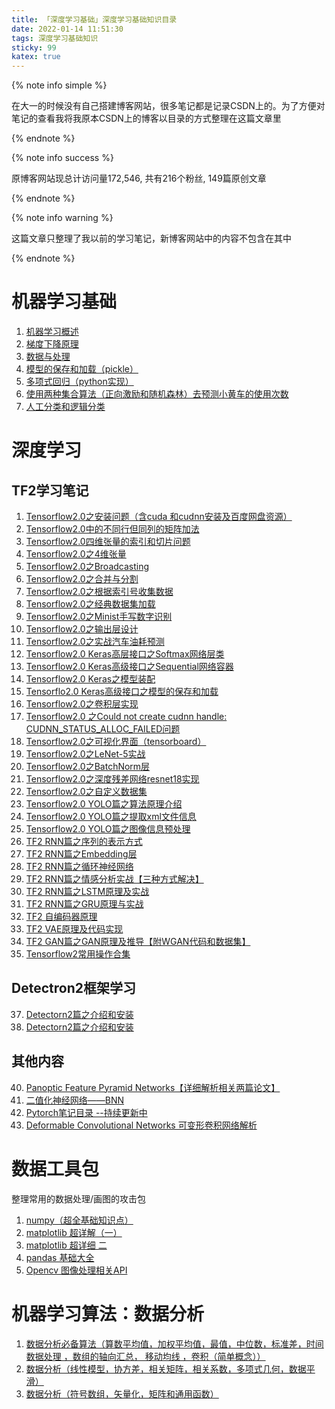 ```yaml
---
title: 「深度学习基础」深度学习基础知识目录
date: 2022-01-14 11:51:30
tags: 深度学习基础知识
sticky: 99
katex: true
---
```


{% note info simple %}

在大一的时候没有自己搭建博客网站，很多笔记都是记录CSDN上的。为了方便对笔记的查看我将我原本CSDN上的博客以目录的方式整理在这篇文章里

{% endnote %}

{% note info success %}

原博客网站现总计访问量172,546, 共有216个粉丝, 149篇原创文章

{% endnote %}

{% note info warning %}

这篇文章只整理了我以前的学习笔记，新博客网站中的内容不包含在其中

{% endnote %}

# 机器学习基础

1. [机器学习概述](https://blog.csdn.net/python_LC_nohtyp/article/details/103367167)
2. [梯度下降原理](https://blog.csdn.net/python_LC_nohtyp/article/details/103414051 )
3. [数据与处理](https://blog.csdn.net/python_LC_nohtyp/article/details/103367288 )
4. [模型的保存和加载（pickle）](https://blog.csdn.net/python_LC_nohtyp/article/details/103426125 )
5. [多项式回归（python实现）](https://blog.csdn.net/python_LC_nohtyp/article/details/103432454 )
6. [使用两种集合算法（正向激励和随机森林）去预测小黄车的使用次数](https://blog.csdn.net/python_LC_nohtyp/article/details/103465779 )
7. [人工分类和逻辑分类](https://blog.csdn.net/python_LC_nohtyp/article/details/103509833 )

# 深度学习

## TF2学习笔记

1. [Tensorflow2.0之安装问题（含cuda 和cudnn安装及百度网盘资源）](https://blog.csdn.net/python_LC_nohtyp/article/details/104078594 )
2. [Tensorflow2.0中的不同行但同列的矩阵加法](https://blog.csdn.net/python_LC_nohtyp/article/details/104078745 )
3. [Tensorflow2.0四维张量的索引和切片问题](https://blog.csdn.net/python_LC_nohtyp/article/details/104078810 )
4. [Tensorflow2.0之4维张量](https://blog.csdn.net/python_LC_nohtyp/article/details/104097182 )
5. [Tensorflow2.0之Broadcasting](https://blog.csdn.net/python_LC_nohtyp/article/details/104097417 )
6. [Tensorflow2.0之合并与分割](https://blog.csdn.net/python_LC_nohtyp/article/details/104097715 )
7. [Tensorflow2.0之根据索引号收集数据](https://blog.csdn.net/python_LC_nohtyp/article/details/104100151 )
8. [Tensorflow2.0之经典数据集加载](https://blog.csdn.net/python_LC_nohtyp/article/details/104106498 )
9. [Tensorflow2.0之Minist手写数字识别](https://blog.csdn.net/python_LC_nohtyp/article/details/104107648 )
10. [Tensorflow2.0之输出层设计](https://blog.csdn.net/python_LC_nohtyp/article/details/104115710 )
11. [Tensorflow2.0之实战汽车油耗预测](https://blog.csdn.net/python_LC_nohtyp/article/details/104123126 )
12. [Tensorflow2.0 Keras高层接口之Softmax网络层类](https://blog.csdn.net/python_LC_nohtyp/article/details/104272797 )
13. [Tensorflow2.0 Keras高级接口之Sequential网络容器](https://blog.csdn.net/python_LC_nohtyp/article/details/104272802 )
14. [Tensorflow2.0 Keras之模型装配](https://blog.csdn.net/python_LC_nohtyp/article/details/104272862 )
15. [Tensorflo2.0 Keras高级接口之模型的保存和加载](https://blog.csdn.net/python_LC_nohtyp/article/details/104272870 )
16. [Tensorflow2.0之卷积层实现](https://blog.csdn.net/python_LC_nohtyp/article/details/104318214 )
17. [Tensorflow2.0 之Could not create cudnn handle: CUDNN_STATUS_ALLOC_FAILED问题](https://blog.csdn.net/python_LC_nohtyp/article/details/104364071 )
18. [Tensorflow2.0之可视化界面（tensorboard）](https://blog.csdn.net/python_LC_nohtyp/article/details/104364592 )
19. [Tensorflow2.0之LeNet-5实战](https://blog.csdn.net/python_LC_nohtyp/article/details/104347350 )
20. [Tensorflow2.0之BatchNorm层](https://blog.csdn.net/python_LC_nohtyp/article/details/104449363 )
21. [Tensorflow2.0之深度残差网络resnet18实现](https://blog.csdn.net/python_LC_nohtyp/article/details/104477074 )
22. [Tensorflow2.0之自定义数据集](https://blog.csdn.net/python_LC_nohtyp/article/details/104685251 )
23. [Tensorflow2.0 YOLO篇之算法原理介绍](https://blog.csdn.net/python_LC_nohtyp/article/details/104782197 )
24. [Tensorflow2.0 YOLO篇之提取xml文件信息](https://blog.csdn.net/python_LC_nohtyp/article/details/104805737 )
25. [Tensorflow2.0 YOLO篇之图像信息预处理](https://blog.csdn.net/python_LC_nohtyp/article/details/104842099 )
26. [TF2 RNN篇之序列的表示方式](https://blog.csdn.net/python_LC_nohtyp/article/details/104916728 )
27. [TF2 RNN篇之Embedding层](https://blog.csdn.net/python_LC_nohtyp/article/details/104917300 )
28. [TF2 RNN篇之循环神经网络](https://blog.csdn.net/python_LC_nohtyp/article/details/104926991 )
29. [TF2 RNN篇之情感分析实战【三种方式解决】](https://blog.csdn.net/python_LC_nohtyp/article/details/104946512 )
30. [TF2 RNN篇之LSTM原理及实战](https://blog.csdn.net/python_LC_nohtyp/article/details/104974914 )
31. [TF2 RNN篇之GRU原理与实战](https://blog.csdn.net/python_LC_nohtyp/article/details/104976644 )
32. [TF2 自编码器原理](https://blog.csdn.net/python_LC_nohtyp/article/details/105065420 )
33. [TF2 VAE原理及代码实现](https://blog.csdn.net/python_LC_nohtyp/article/details/105094181 )
34. [TF2 GAN篇之GAN原理及推导【附WGAN代码和数据集】](https://blog.csdn.net/python_LC_nohtyp/article/details/105159561 )
35. [Tensorflow2常用操作合集](https://blog.csdn.net/python_LC_nohtyp/article/details/105273756 )

## Detectron2框架学习
37. [Detectorn2篇之介绍和安装](https://blog.csdn.net/python_LC_nohtyp/article/details/105540381 )
38. [Detectorn2篇之介绍和安装](https://blog.csdn.net/python_LC_nohtyp/article/details/105540381 )

## 其他内容
40. [Panoptic Feature Pyramid Networks【详细解析相关两篇论文】](https://blog.csdn.net/python_LC_nohtyp/article/details/105740965 )
41. [二值化神经网络——BNN](https://blog.csdn.net/python_LC_nohtyp/article/details/105879529 )
42. [Pytorch笔记目录 --持续更新中](https://blog.csdn.net/python_LC_nohtyp/article/details/105962655 )
43. [Deformable Convolutional Networks 可变形卷积网络解析](https://blog.csdn.net/python_LC_nohtyp/article/details/106115366 )

# 数据工具包

整理常用的数据处理/画图的攻击包
1. [numpy（超全基础知识点）](https://blog.csdn.net/python_LC_nohtyp/article/details/103108008 )
2. [matplotlib 超详解（一）](https://blog.csdn.net/python_LC_nohtyp/article/details/103113091 )
3. [matplotlib 超详细 二](https://blog.csdn.net/python_LC_nohtyp/article/details/103160712 )
4. [pandas 基础大全](https://blog.csdn.net/python_LC_nohtyp/article/details/103339997 )
5. [Opencv 图像处理相关API](https://blog.csdn.net/python_LC_nohtyp/article/details/103528513 )

# 机器学习算法：数据分析
1. [数据分析必备算法（算数平均值，加权平均值，最值，中位数，标准差，时间数据处理 ，数组的轴向汇总， 移动均线 ，卷积（简单概念））](https://blog.csdn.net/python_LC_nohtyp/article/details/103209082 )
2. [数据分析（线性模型，协方差，相关矩阵，相关系数，多项式几何，数据平滑）](https://blog.csdn.net/python_LC_nohtyp/article/details/103225446 )
3. [数据分析（符号数组，矢量化，矩阵和通用函数）](https://blog.csdn.net/python_LC_nohtyp/article/details/103292773 )

 